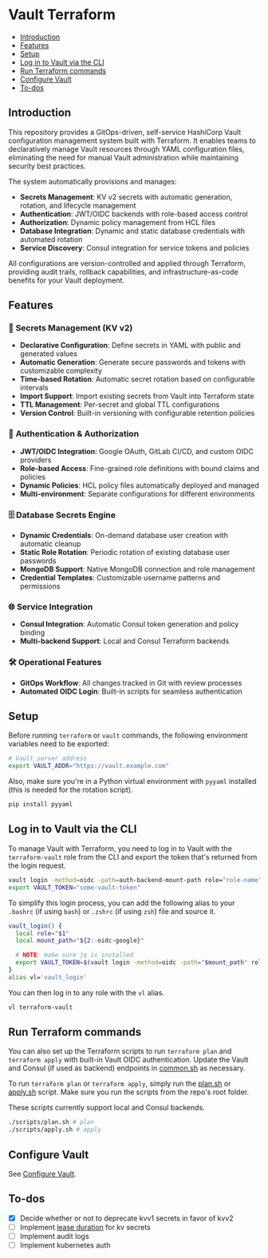 # Vault Terraform

- [Introduction](#introduction)
- [Features](#features)
- [Setup](#setup)
- [Log in to Vault via the CLI](#log-in-to-vault-via-the-cli)
- [Run Terraform commands](#run-terraform-commands)
- [Configure Vault](#configure-vault)
- [To-dos](#to-dos)

## Introduction

This repository provides a GitOps-driven, self-service HashiCorp Vault configuration management system built with Terraform. It enables teams to declaratively manage Vault resources through YAML configuration files, eliminating the need for manual Vault administration while maintaining security best practices.

The system automatically provisions and manages:

- **Secrets Management**: KV v2 secrets with automatic generation, rotation, and lifecycle management
- **Authentication**: JWT/OIDC backends with role-based access control
- **Authorization**: Dynamic policy management from HCL files
- **Database Integration**: Dynamic and static database credentials with automated rotation
- **Service Discovery**: Consul integration for service tokens and policies

All configurations are version-controlled and applied through Terraform, providing audit trails, rollback capabilities, and infrastructure-as-code benefits for your Vault deployment.

## Features

### 🔐 **Secrets Management (KV v2)**

- **Declarative Configuration**: Define secrets in YAML with public and generated values
- **Automatic Generation**: Generate secure passwords and tokens with customizable complexity
- **Time-based Rotation**: Automatic secret rotation based on configurable intervals
- **Import Support**: Import existing secrets from Vault into Terraform state
- **TTL Management**: Per-secret and global TTL configurations
- **Version Control**: Built-in versioning with configurable retention policies

### 🔑 **Authentication & Authorization**

- **JWT/OIDC Integration**: Google OAuth, GitLab CI/CD, and custom OIDC providers
- **Role-based Access**: Fine-grained role definitions with bound claims and policies
- **Dynamic Policies**: HCL policy files automatically deployed and managed
- **Multi-environment**: Separate configurations for different environments

### 🗄️ **Database Secrets Engine**

- **Dynamic Credentials**: On-demand database user creation with automatic cleanup
- **Static Role Rotation**: Periodic rotation of existing database user passwords
- **MongoDB Support**: Native MongoDB connection and role management
- **Credential Templates**: Customizable username patterns and permissions

### 🌐 **Service Integration**

- **Consul Integration**: Automatic Consul token generation and policy binding
- **Multi-backend Support**: Local and Consul Terraform backends

### 🛠️ **Operational Features**

- **GitOps Workflow**: All changes tracked in Git with review processes
- **Automated OIDC Login**: Built-in scripts for seamless authentication

## Setup

Before running `terraform` or `vault` commands, the following environment variables need to be exported:

```bash
# Vault server address
export VAULT_ADDR="https://vault.example.com"
```

Also, make sure you're in a Python virtual environment with `pyyaml` installed (this is needed for the rotation script).

```bash
pip install pyyaml
```

## Log in to Vault via the CLI

To manage Vault with Terraform, you need to log in to Vault with the `terraform-vault` role from the CLI and export the token that's returned from the login request.

```bash
vault login -method=oidc -path=auth-backend-mount-path role="role-name"
export VAULT_TOKEN="some-vault-token"
```

To simplify this login process, you can add the following alias to your `.bashrc` (if using `bash`) or `.zshrc` (if using `zsh`) file and source it.

```bash
vault_login() {
  local role="$1"
  local mount_path="${2:-oidc-google}"

  # NOTE: make sure jq is installed
  export VAULT_TOKEN=$(vault login -method=oidc -path="$mount_path" role="$role" -format=json | jq -r .auth.client_token)
}
alias vl='vault_login'
```

You can then log in to any role with the `vl` alias.

```bash
vl terraform-vault
```

## Run Terraform commands

You can also set up the Terraform scripts to run `terraform plan` and `terraform apply` with built-in Vault OIDC authentication. Update the Vault and Consul (if used as backend) endpoints in [common.sh](/scripts/common.sh) as necessary.

To run `terraform plan` or `terraform apply`, simply run the [plan.sh](/scripts/plan.sh) or [apply.sh](/scripts/apply.sh) script. Make sure you run the scripts from the repo's root folder.

These scripts currently support local and Consul backends.

```bash
./scripts/plan.sh # plan
./scripts/apply.sh # apply
```

## Configure Vault

See [Configure Vault](/docs/configure-vault.md).

## To-dos

- [x] Decide whether or not to deprecate kvv1 secrets in favor of kvv2
- [ ] Implement [lease duration](https://developer.hashicorp.com/vault/docs/secrets/kv/kv-v1#ttls) for kv secrets
- [ ] Implement audit logs
- [ ] Implement kubernetes auth
